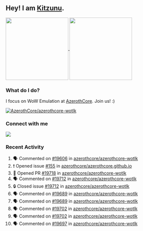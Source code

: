 ## Hey! I am [Kitzunu](https://Github.com/Kitzunu).

<!--
[![Kitzunu's Github stats](https://github-readme-stats.vercel.app/api?username=kitzunu&theme=github_dark&show_icons=true&number_format=long)](https://github.com/Kitzunu)

[![Kitzunu's Language stats](https://github-readme-stats.vercel.app/api/top-langs/?username=Kitzunu&layout=donut&theme=github_dark)](https://github.com/Kitzunu)
-->

<a href="https://github.com/Kitzunu">
  <img height=200 align="center" src="https://github-readme-stats.vercel.app/api?username=kitzunu&theme=github_dark&show_icons=true&number_format=long" />
</a>
<a href="https://github.com/Kitzunu">
  <img height=200 align="center" src="https://github-readme-stats.vercel.app/api/top-langs/?username=Kitzunu&layout=donut&theme=github_dark" />
</a>

### What do I do?

I focus on WoW Emulation at [AzerothCore](https://github.com/AzerothCore). Join us! :)

[![AzerothCore/azerothcore-wotlk](https://github-readme-stats.vercel.app/api/pin/?username=AzerothCore&repo=azerothcore-wotlk&theme=github_dark&show_owner=true)](https://github.com/azerothcore/azerothcore-wotlk)

### Connect with me
[![](https://img.shields.io/badge/AzerothCore%20Discord-Connect%20with%20me!-green)](https://discord.com/invite/gkt4y2x)

### Recent Activity

<!--START_SECTION:activity-->
1. 🗣 Commented on [#19606](https://github.com/azerothcore/azerothcore-wotlk/issues/19606#issuecomment-2308502135) in [azerothcore/azerothcore-wotlk](https://github.com/azerothcore/azerothcore-wotlk)
2. ❗ Opened issue [#155](https://github.com/azerothcore/azerothcore.github.io/issues/155) in [azerothcore/azerothcore.github.io](https://github.com/azerothcore/azerothcore.github.io)
3. 💪 Opened PR [#19718](https://github.com/azerothcore/azerothcore-wotlk/pull/19718) in [azerothcore/azerothcore-wotlk](https://github.com/azerothcore/azerothcore-wotlk)
4. 🗣 Commented on [#19712](https://github.com/azerothcore/azerothcore-wotlk/issues/19712#issuecomment-2308147119) in [azerothcore/azerothcore-wotlk](https://github.com/azerothcore/azerothcore-wotlk)
5. 🔒 Closed issue [#19712](https://github.com/azerothcore/azerothcore-wotlk/issues/19712) in [azerothcore/azerothcore-wotlk](https://github.com/azerothcore/azerothcore-wotlk)
6. 🗣 Commented on [#19689](https://github.com/azerothcore/azerothcore-wotlk/issues/19689#issuecomment-2307192223) in [azerothcore/azerothcore-wotlk](https://github.com/azerothcore/azerothcore-wotlk)
7. 🗣 Commented on [#19689](https://github.com/azerothcore/azerothcore-wotlk/issues/19689#issuecomment-2305747626) in [azerothcore/azerothcore-wotlk](https://github.com/azerothcore/azerothcore-wotlk)
8. 🗣 Commented on [#19702](https://github.com/azerothcore/azerothcore-wotlk/pull/19702#issuecomment-2305496258) in [azerothcore/azerothcore-wotlk](https://github.com/azerothcore/azerothcore-wotlk)
9. 🗣 Commented on [#19702](https://github.com/azerothcore/azerothcore-wotlk/pull/19702#issuecomment-2305481693) in [azerothcore/azerothcore-wotlk](https://github.com/azerothcore/azerothcore-wotlk)
10. 🗣 Commented on [#19697](https://github.com/azerothcore/azerothcore-wotlk/issues/19697#issuecomment-2304720345) in [azerothcore/azerothcore-wotlk](https://github.com/azerothcore/azerothcore-wotlk)
<!--END_SECTION:activity-->
